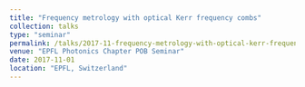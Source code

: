 ```yaml
---
title: "Frequency metrology with optical Kerr frequency combs"
collection: talks
type: "seminar"
permalink: /talks/2017-11-frequency-metrology-with-optical-kerr-frequency-combs
venue: "EPFL Photonics Chapter POB Seminar"
date: 2017-11-01
location: "EPFL, Switzerland"
---
```

